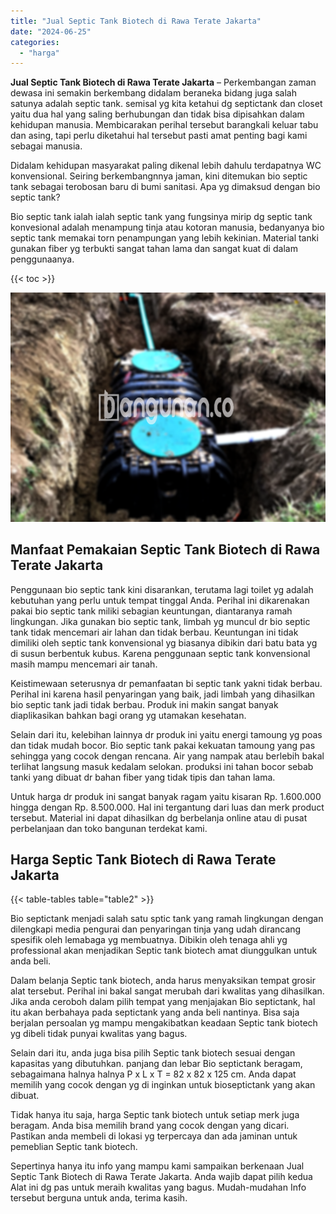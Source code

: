 ```yaml
---
title: "Jual Septic Tank Biotech di Rawa Terate Jakarta"
date: "2024-06-25"
categories: 
  - "harga"
---
```


**Jual Septic Tank Biotech di Rawa Terate Jakarta** – Perkembangan zaman dewasa ini semakin berkembang didalam beraneka bidang juga salah satunya adalah septic tank. semisal yg kita ketahui dg septictank dan closet yaitu dua hal yang saling berhubungan dan tidak bisa dipisahkan dalam kehidupan manusia. Membicarakan perihal tersebut barangkali keluar tabu dan asing, tapi perlu diketahui hal tersebut pasti amat penting bagi kami sebagai manusia.

Didalam kehidupan masyarakat paling dikenal lebih dahulu terdapatnya WC konvensional. Seiring berkembangnnya jaman, kini ditemukan bio septic tank sebagai terobosan baru di bumi sanitasi. Apa yg dimaksud dengan bio septic tank?

Bio septic tank ialah ialah septic tank yang fungsinya mirip dg septic tank konvesional adalah menampung tinja atau kotoran manusia, bedanyanya bio septic tank memakai torn penampungan yang lebih kekinian. Material tanki gunakan fiber yg terbukti sangat tahan lama dan sangat kuat di dalam penggunaanya.

{{< toc >}}

![Jual Septic Tank Biotech di Rawa Terate Jakarta](/images/jual-bio-septictank-49.png)

## Manfaat Pemakaian Septic Tank Biotech di Rawa Terate Jakarta

Penggunaan bio septic tank kini disarankan, terutama lagi toilet yg adalah kebutuhan yang perlu untuk tempat tinggal Anda. Perihal ini dikarenakan pakai bio septic tank miliki sebagian keuntungan, diantaranya ramah lingkungan. Jika gunakan bio septic tank, limbah yg muncul dr bio septic tank tidak mencemari air lahan dan tidak berbau. Keuntungan ini tidak dimiliki oleh septic tank konvensional yg biasanya dibikin dari batu bata yg di susun berbentuk kubus. Karena penggunaan septic tank konvensional masih mampu mencemari air tanah.

Keistimewaan seterusnya dr pemanfaatan bi septic tank yakni tidak berbau. Perihal ini karena hasil penyaringan yang baik, jadi limbah yang dihasilkan bio septic tank jadi tidak berbau. Produk ini makin sangat banyak diaplikasikan bahkan bagi orang yg utamakan kesehatan.

Selain dari itu, kelebihan lainnya dr produk ini yaitu energi tamoung yg poas dan tidak mudah bocor. Bio septic tank pakai kekuatan tamoung yang pas sehingga yang cocok dengan rencana. Air yang nampak atau berlebih bakal terlihat langsung masuk kedalam selokan. produksi ini tahan bocor sebab tanki yang dibuat dr bahan fiber yang tidak tipis dan tahan lama.

Untuk harga dr produk ini sangat banyak ragam yaitu kisaran Rp. 1.600.000 hingga dengan Rp. 8.500.000. Hal ini tergantung dari luas dan merk product tersebut. Material ini dapat dihasilkan dg berbelanja online atau di pusat perbelanjaan dan toko bangunan terdekat kami.

## Harga Septic Tank Biotech di Rawa Terate Jakarta

{{< table-tables table="table2" >}}

Bio septictank menjadi salah satu sptic tank yang ramah lingkungan dengan dilengkapi media pengurai dan penyaringan tinja yang udah dirancang spesifik oleh lemabaga yg membuatnya. Dibikin oleh tenaga ahli yg professional akan menjadikan Septic tank biotech amat diunggulkan untuk anda beli.

Dalam belanja Septic tank biotech, anda harus menyaksikan tempat grosir alat tersebut. Perihal ini bakal sangat merubah dari kwalitas yang dihasilkan. Jika anda ceroboh dalam pilih tempat yang menjajakan Bio septictank, hal itu akan berbahaya pada septictank yang anda beli nantinya. Bisa saja berjalan persoalan yg mampu mengakibatkan keadaan Septic tank biotech yg dibeli tidak punyai kwalitas yang bagus.

Selain dari itu, anda juga bisa pilih Septic tank biotech sesuai dengan kapasitas yang dibutuhkan. panjang dan lebar Bio septictank beragam, sebagaimana halnya halnya P x L x T = 82 x 82 x 125 cm. Anda dapat memilih yang cocok dengan yg di inginkan untuk bioseptictank yang akan dibuat.

Tidak hanya itu saja, harga Septic tank biotech untuk setiap merk juga beragam. Anda bisa memilih brand yang cocok dengan yang dicari. Pastikan anda membeli di lokasi yg terpercaya dan ada jaminan untuk pemeblian Septic tank biotech.

Sepertinya hanya itu info yang mampu kami sampaikan berkenaan Jual Septic Tank Biotech di Rawa Terate Jakarta. Anda wajib dapat pilih kedua Alat ini dg pas untuk meraih kwalitas yang bagus. Mudah-mudahan Info tersebut berguna untuk anda, terima kasih.
